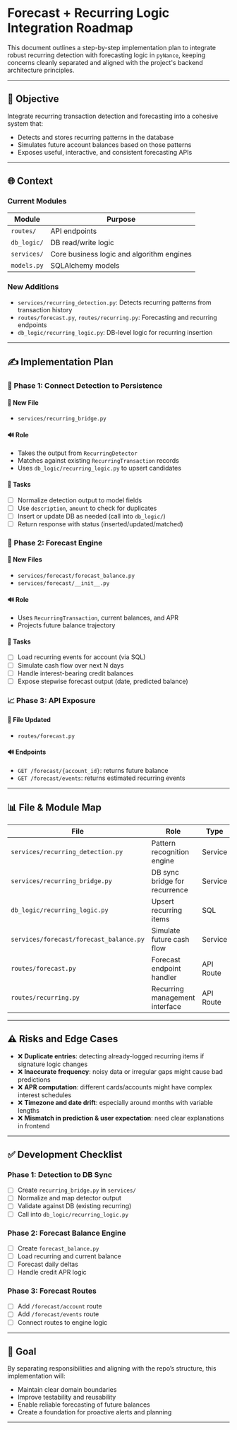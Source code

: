 # Forecast + Recurring Logic Integration Roadmap

This document outlines a step-by-step implementation plan to integrate robust recurring detection with forecasting logic in `pyNance`, keeping concerns cleanly separated and aligned with the project's backend architecture principles.

---

## 🔄 Objective

Integrate recurring transaction detection and forecasting into a cohesive system that:

- Detects and stores recurring patterns in the database
- Simulates future account balances based on those patterns
- Exposes useful, interactive, and consistent forecasting APIs

---

## 🌐 Context

### Current Modules

| Module      | Purpose                                   |
| ----------- | ----------------------------------------- |
| `routes/`   | API endpoints                             |
| `db_logic/`      | DB read/write logic                       |
| `services/` | Core business logic and algorithm engines |
| `models.py` | SQLAlchemy models                         |

### New Additions

- `services/recurring_detection.py`: Detects recurring patterns from transaction history
- `routes/forecast.py`, `routes/recurring.py`: Forecasting and recurring endpoints
- `db_logic/recurring_logic.py`: DB-level logic for recurring insertion

---

## ✍️ Implementation Plan

### 🔄 Phase 1: Connect Detection to Persistence

#### 📂 New File

- `services/recurring_bridge.py`

#### 🔊 Role

- Takes the output from `RecurringDetector`
- Matches against existing `RecurringTransaction` records
- Uses `db_logic/recurring_logic.py` to upsert candidates

#### 🔎 Tasks

- [ ] Normalize detection output to model fields
- [ ] Use `description`, `amount` to check for duplicates
- [ ] Insert or update DB as needed (call into `db_logic/`)
- [ ] Return response with status (inserted/updated/matched)

### 🌟 Phase 2: Forecast Engine

#### 📂 New Files

- `services/forecast/forecast_balance.py`
- `services/forecast/__init__.py`

#### 🔊 Role

- Uses `RecurringTransaction`, current balances, and APR
- Projects future balance trajectory

#### 🔎 Tasks

- [ ] Load recurring events for account (via SQL)
- [ ] Simulate cash flow over next N days
- [ ] Handle interest-bearing credit balances
- [ ] Expose stepwise forecast output (date, predicted balance)

### 📈 Phase 3: API Exposure

#### 📂 File Updated

- `routes/forecast.py`

#### 🔊 Endpoints

- `GET /forecast/{account_id}`: returns future balance
- `GET /forecast/events`: returns estimated recurring events

---

## 📊 File & Module Map

| File                                    | Role                           | Type      |
| --------------------------------------- | ------------------------------ | --------- |
| `services/recurring_detection.py`       | Pattern recognition engine     | Service   |
| `services/recurring_bridge.py`          | DB sync bridge for recurrence  | Service   |
| `db_logic/recurring_logic.py`                | Upsert recurring items         | SQL       |
| `services/forecast/forecast_balance.py` | Simulate future cash flow      | Service   |
| `routes/forecast.py`                    | Forecast endpoint handler      | API Route |
| `routes/recurring.py`                   | Recurring management interface | API Route |

---

## ⚠️ Risks and Edge Cases

- ❌ **Duplicate entries**: detecting already-logged recurring items if signature logic changes
- ❌ **Inaccurate frequency**: noisy data or irregular gaps might cause bad predictions
- ❌ **APR computation**: different cards/accounts might have complex interest schedules
- ❌ **Timezone and date drift**: especially around months with variable lengths
- ❌ **Mismatch in prediction & user expectation**: need clear explanations in frontend

---

## ✅ Development Checklist

### Phase 1: Detection to DB Sync

- [ ] Create `recurring_bridge.py` in `services/`
- [ ] Normalize and map detector output
- [ ] Validate against DB (existing recurring)
- [ ] Call into `db_logic/recurring_logic.py`

### Phase 2: Forecast Balance Engine

- [ ] Create `forecast_balance.py`
- [ ] Load recurring and current balance
- [ ] Forecast daily deltas
- [ ] Handle credit APR logic

### Phase 3: Forecast Routes

- [ ] Add `/forecast/account` route
- [ ] Add `/forecast/events` route
- [ ] Connect routes to engine logic

---

## 🎯 Goal

By separating responsibilities and aligning with the repo’s structure, this implementation will:

- Maintain clear domain boundaries
- Improve testability and reusability
- Enable reliable forecasting of future balances
- Create a foundation for proactive alerts and planning

---
